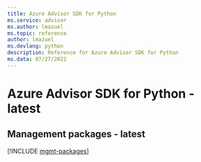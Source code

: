 ```yaml
---
title: Azure Advisor SDK for Python
ms.service: advisor
ms.author: lmazuel
ms.topic: reference
author: lmazuel
ms.devlang: python
description: Reference for Azure Advisor SDK for Python
ms.data: 07/27/2022
---
```

# Azure Advisor SDK for Python - latest

## Management packages - latest
[!INCLUDE [mgmt-packages](advisor-mgmt-index.md)]